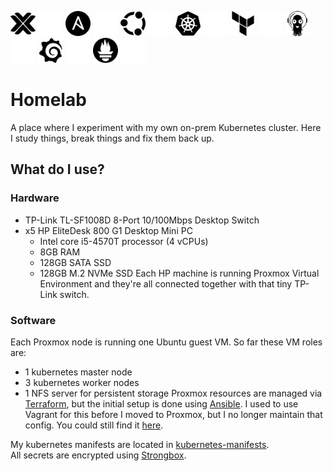 <p align="left">
  <img width="40" src="docs/images/proxmox_dark.svg#gh-light-mode-only" />
  <img width="40" src="docs/images/proxmox_light.svg#gh-dark-mode-only" />
  <img width="40" src="docs/images/ansible_dark.svg#gh-light-mode-only" />
  <img width="40" src="docs/images/ansible_light.svg#gh-dark-mode-only" />
  <img width="40" src="docs/images/ubuntu_dark.svg#gh-light-mode-only" />
  <img width="40" src="docs/images/ubuntu_light.svg#gh-dark-mode-only" />
  <img width="40" src="docs/images/kubernetes_dark.svg#gh-light-mode-only" />
  <img width="40" src="docs/images/kubernetes_light.svg#gh-dark-mode-only" />
  <img width="40" src="docs/images/terraform_dark.svg#gh-light-mode-only" />
  <img width="40" src="docs/images/terraform_light.svg#gh-dark-mode-only" />
  <img width="40" src="docs/images/argo_dark.svg#gh-light-mode-only" />
  <img width="40" src="docs/images/argo_light.svg#gh-dark-mode-only" />
  <img width="40" src="docs/images/grafana_dark.svg#gh-light-mode-only" />
  <img width="40" src="docs/images/grafana_light.svg#gh-dark-mode-only" />
  <img width="40" src="docs/images/prometheus_dark.svg#gh-light-mode-only" />
  <img width="40" src="docs/images/prometheus_light.svg#gh-dark-mode-only" />
</p>

# Homelab

A place where I experiment with my own on-prem Kubernetes cluster. Here I study
things, break things and fix them back up.

## What do I use?
### Hardware
- TP-Link TL-SF1008D 8-Port 10/100Mbps Desktop Switch
- x5 HP EliteDesk 800 G1 Desktop Mini PC
  - Intel core i5-4570T processor (4 vCPUs)
  - 8GB RAM
  - 128GB SATA SSD
  - 128GB M.2 NVMe SSD
Each HP machine is running Proxmox Virtual Environment and they're all connected
together with that tiny TP-Link switch.

### Software
Each Proxmox node is running one Ubuntu guest VM. So far these VM roles are:
- 1 kubernetes master node
- 3 kubernetes worker nodes
- 1 NFS server for persistent storage
Proxmox resources are managed via [Terraform](https://github.com/DTLP/homelab/tree/main/terraform),
but the initial setup is done using [Ansible](https://github.com/DTLP/homelab/tree/main/ansible). I used to use Vagrant for this before I moved to Proxmox, but I no
longer maintain that config. You could still find it [here](https://github.com/DTLP/homelab/tree/main/vagrant).

My kubernetes manifests are located in [kubernetes-manifests](https://github.com/DTLP/homelab/tree/main/kubernetes-manifests).  
All secrets are encrypted using [Strongbox](https://github.com/uw-labs/strongbox).
